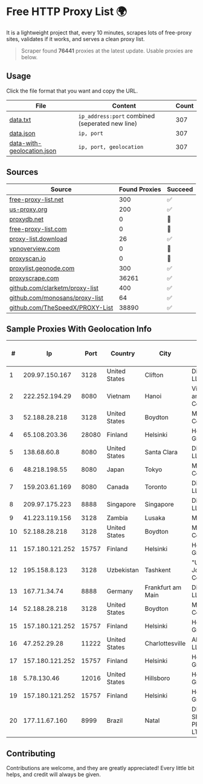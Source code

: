 
# Free HTTP Proxy List 🌍

It is a lightweight project that, every 10 minutes, scrapes lots of free-proxy sites, validates if it works, and serves a clean proxy list.


> Scraper found **76441** proxies at the latest update. Usable proxies are below.

## Usage

Click the file format that you want and copy the URL.


|File|Content|Count|
|----|-------|-----|
|[data.txt](https://raw.githubusercontent.com/themiralay/Proxy-List-World/master/data.txt)|`ip_address:port` combined (seperated new line)|307|
|[data.json](https://raw.githubusercontent.com/themiralay/Proxy-List-World/master/data.json)|`ip, port`|307|
|[data-with-geolocation.json](https://raw.githubusercontent.com/themiralay/Proxy-List-World/master/data-with-geolocation.json)|`ip, port, geolocation`|307|

## Sources

|Source|Found Proxies|Succeed|
|------|-------------|-------|
|[free-proxy-list.net](https://free-proxy-list.net)|300|✅|
|[us-proxy.org](https://www.us-proxy.org)|200|✅|
|[proxydb.net](http://proxydb.net)|0|🚫|
|[free-proxy-list.com](https://free-proxy-list.com/?page=&port=&type%5B%5D=http&type%5B%5D=https&up_time=0&search=Search)|0|🚫|
|[proxy-list.download](https://www.proxy-list.download/HTTP)|26|✅|
|[vpnoverview.com](https://vpnoverview.com/privacy/anonymous-browsing/free-proxy-servers)|0|🚫|
|[proxyscan.io](https://www.proxyscan.io)|0|🚫|
|[proxylist.geonode.com](https://proxylist.geonode.com/api/proxy-list?limit=300&page=1&sort_by=lastChecked&sort_type=desc&protocols=http,https)|300|✅|
|[proxyscrape.com](https://api.proxyscrape.com/v2/?request=displayproxies&protocol=http&timeout=10000&country=all&ssl=all&anonymity=all)|36261|✅|
|[github.com/clarketm/proxy-list](https://raw.githubusercontent.com/clarketm/proxy-list/master/proxy-list-raw.txt)|400|✅|
|[github.com/monosans/proxy-list](https://raw.githubusercontent.com/monosans/proxy-list/main/proxies/http.txt)|64|✅|
|[github.com/TheSpeedX/PROXY-List](https://raw.githubusercontent.com/TheSpeedX/PROXY-List/master/http.txt)|38890|✅|


## Sample Proxies With Geolocation Info

|#|Ip|Port|Country|City|Internet Service Provider|
|-|--|----|-------|----|-------------------------|
|1|209.97.150.167|3128|United States|Clifton|DigitalOcean, LLC|
|2|222.252.194.29|8080|Vietnam|Hanoi|VietNam Post and Telecom Corporation|
|3|52.188.28.218|3128|United States|Boydton|Microsoft Corporation|
|4|65.108.203.36|28080|Finland|Helsinki|Hetzner Online GmbH|
|5|138.68.60.8|8080|United States|Santa Clara|DigitalOcean, LLC|
|6|48.218.198.55|8080|Japan|Tokyo|Microsoft Corporation|
|7|159.203.61.169|8080|Canada|Toronto|DigitalOcean, LLC|
|8|209.97.175.223|8888|Singapore|Singapore|DigitalOcean, LLC|
|9|41.223.119.156|3128|Zambia|Lusaka|MTN Zambia|
|10|52.188.28.218|3128|United States|Boydton|Microsoft Corporation|
|11|157.180.121.252|15757|Finland|Helsinki|Hetzner Online GmbH|
|12|195.158.8.123|3128|Uzbekistan|Tashkent|"Uzbektelekom" Joint Stock Company|
|13|167.71.34.74|8888|Germany|Frankfurt am Main|DigitalOcean, LLC|
|14|52.188.28.218|3128|United States|Boydton|Microsoft Corporation|
|15|157.180.121.252|15757|Finland|Helsinki|Hetzner Online GmbH|
|16|47.252.29.28|11222|United States|Charlottesville|Alibaba Cloud LLC|
|17|157.180.121.252|15757|Finland|Helsinki|Hetzner Online GmbH|
|18|5.78.130.46|12016|United States|Hillsboro|Hetzner Online GmbH|
|19|157.180.121.252|15757|Finland|Helsinki|Hetzner Online GmbH|
|20|177.11.67.160|8999|Brazil|Natal|DIGICONTROL SERVIÇOS DE PROVEDORES LTDA|



## Contributing

Contributions are welcome, and they are greatly appreciated! Every
little bit helps, and credit will always be given.

